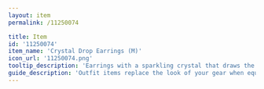 ```yaml
---
layout: item
permalink: /11250074

title: Item
id: '11250074'
item_name: 'Crystal Drop Earrings (M)'
icon_url: '11250074.png'
tooltip_description: 'Earrings with a sparkling crystal that draws the eye.'
guide_description: 'Outfit items replace the look of your gear when equipped.'
---
```

